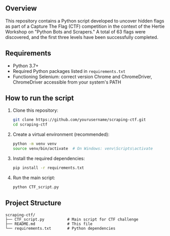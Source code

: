 ## Overview

This repository contains a Python script developed to uncover hidden flags as part of a Capture The Flag (CTF) competition in the context of the Hertie Workshop on "Python Bots and Scrapers." A total of 63 flags were discovered, and the first three levels have been successfully completed.

## Requirements

- Python 3.7+
- Required Python packages listed in `requirements.txt`
- Functioning Selenium: correct version Chrome and ChromeDriver, ChromeDriver accessible from your system's PATH


## How to run the script

1. Clone this repository:
   ```bash
   git clone https://github.com/yourusername/scraping-ctf.git
   cd scraping-ctf
   ```

2. Create a virtual environment (recommended):
   ```bash
   python -m venv venv
   source venv/bin/activate  # On Windows: venv\Scripts\activate
   ```

3. Install the required dependencies:
   ```bash
   pip install -r requirements.txt
   ```

4. Run the main script:
    ```bash
    python CTF_script.py
    ```

## Project Structure

```
scraping-ctf/
├── CTF_script.py          # Main script for CTF challenge
├── README.md              # This file
└── requirements.txt       # Python dependencies
```
